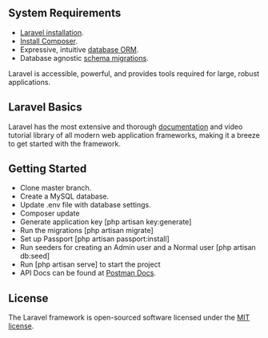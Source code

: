 ## System Requirements

- [Laravel installation](https://laravel.com/docs/7.x/installation).
- [Install Composer](https://getcomposer.org/).
- Expressive, intuitive [database ORM](https://laravel.com/docs/eloquent).
- Database agnostic [schema migrations](https://laravel.com/docs/migrations).

Laravel is accessible, powerful, and provides tools required for large, robust applications.

## Laravel Basics

Laravel has the most extensive and thorough [documentation](https://laravel.com/docs) and video tutorial library of all modern web application frameworks, making it a breeze to get started with the framework.

## Getting Started

- Clone master branch.
- Create a MySQL database.
- Update .env file with database settings.
- Composer update
- Generate application key [php artisan key:generate]
- Run the migrations [php artisan migrate]
- Set up Passport [php artisan passport:install]
- Run seeders for creating an Admin user and a Normal user [php artisan db:seed]
- Run [php artisan serve] to start the project
- API Docs can be found at [Postman Docs](https://documenter.getpostman.com/view/5164966/SzS2xo8V).


## License

The Laravel framework is open-sourced software licensed under the [MIT license](https://opensource.org/licenses/MIT).
